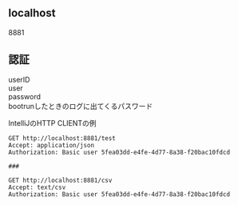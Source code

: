 ## localhost
8881  

## 認証
userID  
user  
password  
bootrunしたときのログに出てくるパスワード  

IntelliJのHTTP CLIENTの例
```
GET http://localhost:8881/test
Accept: application/json
Authorization: Basic user 5fea03dd-e4fe-4d77-8a38-f20bac10fdcd

###

GET http://localhost:8881/csv
Accept: text/csv
Authorization: Basic user 5fea03dd-e4fe-4d77-8a38-f20bac10fdcd
```

